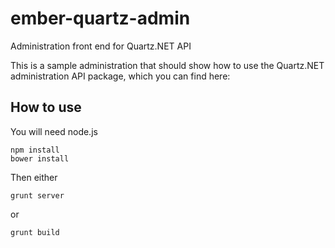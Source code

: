 ember-quartz-admin
==================

Administration front end for Quartz.NET API

This is a sample administration that should show how to use the Quartz.NET administration API package, which you can find here: 

How to use
---------------------
You will need node.js

```
npm install
bower install
```

Then either

`grunt server`

or 

`grunt build`

